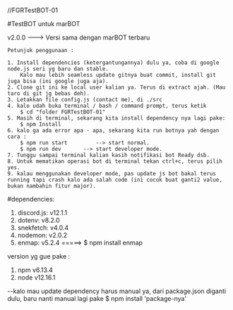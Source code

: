 //FGRTestBOT-01

#TestBOT untuk marBOT

v2.0.0 ---> Versi sama dengan marBOT terbaru

	Petunjuk penggunaan :

	1. Install dependencies (ketergantungannya) dulu ya, coba di google node.js seri yg baru dan stable.
		Kalo mau lebih seamless update gitnya buat commit, install git juga bisa (ini google juga aja).
	2. Clone git ini ke local user kalian ya. Terus di extract ajah. (Mau taro di git jg bebas deh).
	3. Letakkan file config.js (contact me), di ./src
	4. kalo udah buka terminal / bash / command prompt, terus ketik
		$ cd "folder FGRTestBOT-01"
	5. Masih di terminal, sekarang kita install dependency nya lagi pake:
		$ npm Install
	6. kalo ga ada error apa - apa, sekarang kita run botnya yah dengan cara :
		$ npm run start			--> start normal.
		$ npm run dev       --> start developer mode.
	7. Tunggu sampai terminal kalian kasih notifikasi bot Ready dsb.
	8. Untuk mematikan operasi bot di terminal tekan ctrl+c, terus pilih yes.
	9. kalau menggunakan developer mode, pas update js bot bakal terus running tapi crash kalo ada salah code (ini cocok buat ganti2 value, bukan nambahin fitur major).

#dependencies:
1. discord.js: v12.1.1
2. dotenv: v8.2.0
3. snekfetch: v4.0.4
4. nodemon: v2.0.2
5. enmap: v5.2.4							 =====> $ npm install enmap

version yg gue pake :
1. npm v6.13.4
2. node v12.16.1

--kalo mau update dependency harus manual ya, dari package.json diganti dulu,
baru nanti manual lagi pake
	$ npm install 'package-nya'

